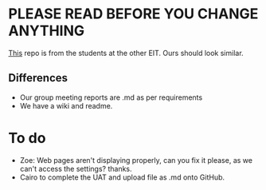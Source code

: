 # PLEASE READ BEFORE YOU CHANGE ANYTHING
[This](https://github.com/AlexGithub777/Goku-Black) repo is from the students at the other EIT. Ours should look similar.

## Differences
- Our group meeting reports are .md as per requirements
- We have a wiki and readme.

 # To do

- Zoe: Web pages aren't displaying properly, can you fix it please, as we can't access the settings? thanks.
- Cairo to complete the UAT and upload file as .md onto GitHub.
